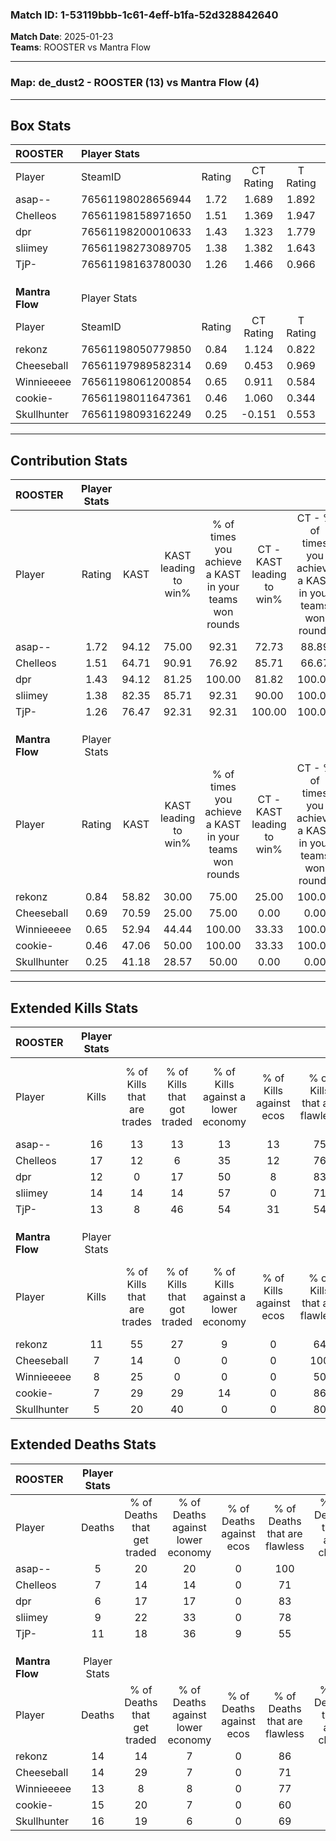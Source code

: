 ### Match ID: 1-53119bbb-1c61-4eff-b1fa-52d328842640  
**Match Date**: 2025-01-23  
**Teams**: ROOSTER vs Mantra Flow  

---  

### **Map**: de_dust2 - ROOSTER (13) vs Mantra Flow (4)  
---  

## Box Stats  

| **ROOSTER**     | Player Stats      |        |           |          |       |       |       |         |        |      |     |
| :- | :- | :-: | :-: | :-: | :-: | :-: | :-: | :-: | :-: | :-: | :-: |
| Player          | SteamID           | Rating | CT Rating | T Rating | KAST  |  ADR  | Kills | Assists | Deaths | K/D  | HS% |
| asap--          | 76561198028656944 |  1.72  |   1.689   |  1.892   | 94.12 | 88.4  |  16   |    5    |   5    | 3.20 | 50  |
| Chelleos        | 76561198158971650 |  1.51  |   1.369   |  1.947   | 64.71 | 101.0 |  17   |    1    |   7    | 2.43 | 29  |
| dpr             | 76561198200010633 |  1.43  |   1.323   |  1.779   | 94.12 | 70.6  |  12   |    5    |   6    | 2.00 | 75  |
| sliimey         | 76561198273089705 |  1.38  |   1.382   |  1.643   | 82.35 | 85.5  |  14   |    3    |   9    | 1.56 | 64  |
| TjP-            | 76561198163780030 |  1.26  |   1.466   |  0.966   | 76.47 | 85.2  |  13   |    8    |   11   | 1.18 | 61  |
|                 |                   |        |           |          |       |       |       |         |        |      |     |
|                 |                   |        |           |          |       |       |       |         |        |      |     |
|                 |                   |        |           |          |       |       |       |         |        |      |     |
| **Mantra Flow** | Player Stats      |        |           |          |       |       |       |         |        |      |     |
| Player          | SteamID           | Rating | CT Rating | T Rating | KAST  |  ADR  | Kills | Assists | Deaths | K/D  | HS% |
| rekonz          | 76561198050779850 |  0.84  |   1.124   |  0.822   | 58.82 | 67.5  |  11   |    3    |   14   | 0.79 | 36  |
| Cheeseball      | 76561197989582314 |  0.69  |   0.453   |  0.969   | 70.59 | 56.4  |   7   |    3    |   14   | 0.50 | 28  |
| Winnieeeee      | 76561198061200854 |  0.65  |   0.911   |  0.584   | 52.94 | 56.6  |   8   |    3    |   13   | 0.62 | 100 |
| cookie-         | 76561198011647361 |  0.46  |   1.060   |  0.344   | 47.06 | 47.5  |   7   |    3    |   15   | 0.47 | 28  |
| Skullhunter     | 76561198093162249 |  0.25  |  -0.151   |  0.553   | 41.18 | 39.2  |   5   |    2    |   16   | 0.31 | 40  |
---  

## Contribution Stats  

| **ROOSTER**     | Player Stats |       |                      |                                                        |                           |                                                             |                          |                                                            |
| :- | :-: | :-: | :-: | :-: | :-: | :-: | :-: | :-: |
| Player          |    Rating    | KAST  | KAST leading to win% | % of times you achieve a KAST in your teams won rounds | CT - KAST leading to win% | CT - % of times you achieve a KAST in your teams won rounds | T - KAST leading to win% | T - % of times you achieve a KAST in your teams won rounds |
| asap--          |     1.72     | 94.12 |        75.00         |                         92.31                          |           72.73           |                            88.89                            |          80.00           |                           100.00                           |
| Chelleos        |     1.51     | 64.71 |        90.91         |                         76.92                          |           85.71           |                            66.67                            |          100.00          |                           100.00                           |
| dpr             |     1.43     | 94.12 |        81.25         |                         100.00                         |           81.82           |                           100.00                            |          80.00           |                           100.00                           |
| sliimey         |     1.38     | 82.35 |        85.71         |                         92.31                          |           90.00           |                           100.00                            |          75.00           |                           75.00                            |
| TjP-            |     1.26     | 76.47 |        92.31         |                         92.31                          |          100.00           |                           100.00                            |          75.00           |                           75.00                            |
|                 |              |       |                      |                                                        |                           |                                                             |                          |                                                            |
|                 |              |       |                      |                                                        |                           |                                                             |                          |                                                            |
|                 |              |       |                      |                                                        |                           |                                                             |                          |                                                            |
| **Mantra Flow** | Player Stats |       |                      |                                                        |                           |                                                             |                          |                                                            |
| Player          |    Rating    | KAST  | KAST leading to win% | % of times you achieve a KAST in your teams won rounds | CT - KAST leading to win% | CT - % of times you achieve a KAST in your teams won rounds | T - KAST leading to win% | T - % of times you achieve a KAST in your teams won rounds |
| rekonz          |     0.84     | 58.82 |        30.00         |                         75.00                          |           25.00           |                           100.00                            |          33.33           |                           66.67                            |
| Cheeseball      |     0.69     | 70.59 |        25.00         |                         75.00                          |           0.00            |                            0.00                             |          30.00           |                           100.00                           |
| Winnieeeee      |     0.65     | 52.94 |        44.44         |                         100.00                         |           33.33           |                           100.00                            |          50.00           |                           100.00                           |
| cookie-         |     0.46     | 47.06 |        50.00         |                         100.00                         |           33.33           |                           100.00                            |          60.00           |                           100.00                           |
| Skullhunter     |     0.25     | 41.18 |        28.57         |                         50.00                          |           0.00            |                            0.00                             |          33.33           |                           66.67                            |
---  

## Extended Kills Stats  

| **ROOSTER**     | Player Stats |                            |                            |                                    |                         |                              |                                 |                                       |                    |           |
| :- | :-: | :-: | :-: | :-: | :-: | :-: | :-: | :-: | :-: | :-: |
| Player          |    Kills     | % of Kills that are trades | % of Kills that got traded | % of Kills against a lower economy | % of Kills against ecos | % of Kills that are flawless | % of Kills that are close duels | % of Kills that are assisted by flash | Pistol Round Kills | AWP Kills |
| asap--          |      16      |             13             |             13             |                 13                 |           13            |              75              |                6                |                  19                   |         0          |     3     |
| Chelleos        |      17      |             12             |             6              |                 35                 |           12            |              76              |                0                |                   0                   |         11         |     0     |
| dpr             |      12      |             0              |             17             |                 50                 |            8            |              83              |                0                |                   0                   |         0          |     3     |
| sliimey         |      14      |             14             |             14             |                 57                 |            0            |              71              |                7                |                   0                   |         0          |     2     |
| TjP-            |      13      |             8              |             46             |                 54                 |           31            |              54              |                0                |                   8                   |         0          |     1     |
|                 |              |                            |                            |                                    |                         |                              |                                 |                                       |                    |           |
|                 |              |                            |                            |                                    |                         |                              |                                 |                                       |                    |           |
|                 |              |                            |                            |                                    |                         |                              |                                 |                                       |                    |           |
| **Mantra Flow** | Player Stats |                            |                            |                                    |                         |                              |                                 |                                       |                    |           |
| Player          |    Kills     | % of Kills that are trades | % of Kills that got traded | % of Kills against a lower economy | % of Kills against ecos | % of Kills that are flawless | % of Kills that are close duels | % of Kills that are assisted by flash | Pistol Round Kills | AWP Kills |
| rekonz          |      11      |             55             |             27             |                 9                  |            0            |              64              |                0                |                   0                   |         4          |     1     |
| Cheeseball      |      7       |             14             |             0              |                 0                  |            0            |             100              |                0                |                   0                   |         0          |     0     |
| Winnieeeee      |      8       |             25             |             0              |                 0                  |            0            |              50              |               13                |                   0                   |         0          |     2     |
| cookie-         |      7       |             29             |             29             |                 14                 |            0            |              86              |                0                |                   0                   |         1          |     2     |
| Skullhunter     |      5       |             20             |             40             |                 0                  |            0            |              80              |                0                |                   0                   |         0          |     1     |
## Extended Deaths Stats  

| **ROOSTER**     | Player Stats |                             |                                   |                          |                               |                            |                           |               |
| :- | :-: | :-: | :-: | :-: | :-: | :-: | :-: | :-: |
| Player          |    Deaths    | % of Deaths that get traded | % of Deaths against lower economy | % of Deaths against ecos | % of Deaths that are flawless | % of Deaths that are close | % of Deaths while blinded | Deaths to AWP |
| asap--          |      5       |             20              |                20                 |            0             |              100              |             0              |             0             |       2       |
| Chelleos        |      7       |             14              |                14                 |            0             |              71               |             0              |             0             |       1       |
| dpr             |      6       |             17              |                17                 |            0             |              83               |             0              |             0             |       1       |
| sliimey         |      9       |             22              |                33                 |            0             |              78               |             0              |             0             |       1       |
| TjP-            |      11      |             18              |                36                 |            9             |              55               |             9              |             0             |       0       |
|                 |              |                             |                                   |                          |                               |                            |                           |               |
|                 |              |                             |                                   |                          |                               |                            |                           |               |
|                 |              |                             |                                   |                          |                               |                            |                           |               |
| **Mantra Flow** | Player Stats |                             |                                   |                          |                               |                            |                           |               |
| Player          |    Deaths    | % of Deaths that get traded | % of Deaths against lower economy | % of Deaths against ecos | % of Deaths that are flawless | % of Deaths that are close | % of Deaths while blinded | Deaths to AWP |
| rekonz          |      14      |             14              |                 7                 |            0             |              86               |             0              |             7             |       4       |
| Cheeseball      |      14      |             29              |                 7                 |            0             |              71               |             7              |             0             |       2       |
| Winnieeeee      |      13      |              8              |                 8                 |            0             |              77               |             0              |             8             |       1       |
| cookie-         |      15      |             20              |                 7                 |            0             |              60               |             7              |             7             |       3       |
| Skullhunter     |      16      |             19              |                 6                 |            0             |              69               |             0              |             6             |       1       |
